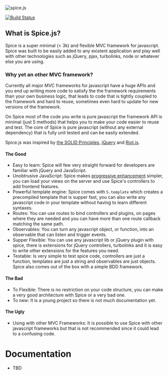 ![spice.js](http://www.3den.org/spicejs/images/spicejs.png)

[![Build Status](https://travis-ci.org/3den/spicejs.svg?branch=master)](https://travis-ci.org/3den/spicejs)

## What is Spice.js?

Spice is a super minimal (< 3k) and flexible MVC framework for javascript. Spice was built to be easily added to any existent application and play well with other technologies such as jQuery, pjax, turbolinks, node or whatever else you are using.

### Why yet an other MVC framework?

Currently all major MVC frameworks for javascript have a huge APIs and you end up writing more code to satisfy the the framework requirements than your own business logic, that leads to code that is tightly coupled to the framework and hard to reuse, sometimes even hard to update for new versions of the framework.

On Spice most of the code you write is pure javascript the framework API is minimal (just 5 methods) that helps you to make your code easier to reuse and test. The core of Spice is pure javascript (without any external dependency) that is fully unit tested and can be easily extended.

Spice.js was inspired by [the SOLID Principles](http://en.wikipedia.org/wiki/SOLID_(object-oriented_design)), [jQuery](http://jquery.com/) and [Riot.js](https://github.com/muut/riotjs).

#### The Good

* Easy to learn: Spice will few very straight forward for developers are familiar with jQuery and JavaScript.
* Unobtrusive JavaScript: Spice makes [progressive enhancement](http://en.wikipedia.org/wiki/Progressive_enhancement) simpler, you can load your views on the server and use Spice's controllers to add frontend features.
* Powerful template engine: Spice comes with `S.template` which creates a precompiled template that is supper fast, you can also write any javascript code in your template without having to learn different syntaxes.
* Routes: You can use routes to bind controllers and plugins, on pages where they are needed and you can have more than one route callback matching the same path.
* Observables: You can turn any javascript object, or function, into an observable that can listen and trigger events.
* Supper Flexible: You can use any javascript lib or jQuery plugin with spice, there is extensions for jQuery controllers, turbolinks and it is easy to write other extensions for the features you need.
* Testable: Is very simple to test spice code, controllers are just a function, templates are just a string and observables are just objects. Spice also comes out of the box with a simple BDD framework.

#### The Bad

* To Flexible: There is no restriction on your code structure, you can make a very good architecture with Spice or a very bad one.
* To new: It is a young project so there is not much documentation yet.

#### The Ugly

* Using with other MVC Frameworks: It is possible to use Spice with other javascript frameworks but that is not recommended since it could lead to a  confusing code.

# Documentation

* TBD

